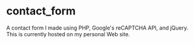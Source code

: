 contact_form
==========

A contact form I made using PHP, Google's reCAPTCHA API, and jQuery. This is currently hosted on my personal Web site.